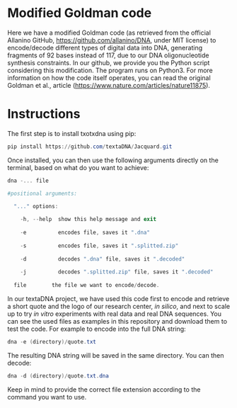 # Modified Goldman code
Here we have a modified Goldman code (as retrieved from the official Allanino GitHub, https://github.com/allanino/DNA, under MIT license) to encode/decode different types of digital data into DNA, generating fragments of 92 bases instead of 117, due to our DNA oligonucleotide synthesis constraints. 
In our github, we provide you the Python script considering this modification. The program runs on Python3. 
For more information on how the code itself operates, you can read the original Goldman et al., article (https://www.nature.com/articles/nature11875). 

# Instructions
The first step is to install txotxdna using pip:

```powershell
pip install https://github.com/textaDNA/Jacquard.git
```

Once installed, you can then use the following arguments directly on the terminal, based on what do you want to achieve:

```powershell
dna -... file

#positional arguments:

  "..." options:
  
    -h, --help  show this help message and exit
    
    -e          encodes file, saves it ".dna"
    
    -s          encodes file, saves it ".splitted.zip"
    
    -d          decodes ".dna" file, saves it ".decoded"
    
    -j          decodes ".splitted.zip" file, saves it ".decoded"
  
  file        the file we want to encode/decode. 

```
In our textaDNA project, we have used this code first to encode and retrieve a short quote and the logo of our research center, <i>in silico</i>, and next to scale up to try <i>in vitro</i> experiments with real data and real DNA sequences. You can see the used files as examples in this repository and download them to test the code. For example to encode into the full DNA string: 

```powershell
dna -e (directory)/quote.txt
```
The resulting DNA string will be saved in the same directory. You can then decode:

```powershell
dna -d (directory)/quote.txt.dna
```
Keep in mind to provide the correct file extension according to the command you want to use. 


  
